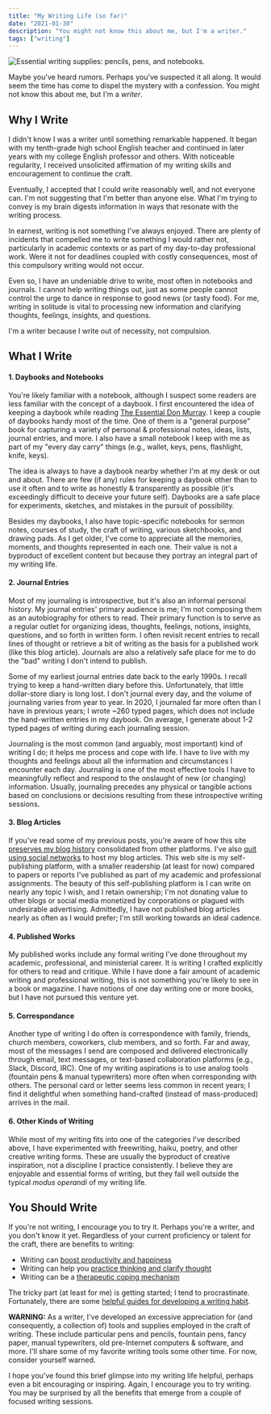 ```yaml
---
title: "My Writing Life (so far)"
date: "2021-01-30"
description: "You might not know this about me, but I'm a writer."
tags: ["writing"]
---
```


![Essential writing supplies: pencils, pens, and notebooks.](https://kmsmedia.kevansizemore.com/image/2021-01-30_writing_supplies.jpeg)

Maybe you've heard rumors. Perhaps you've suspected it all along. It would seem the time has come to dispel the mystery with a confession. You might not know this about me, but I'm a *writer*.

## Why I Write

I didn't know I was a writer until something remarkable happened. It began with my tenth-grade high school English teacher and continued in later years with my college English professor and others. With noticeable regularity, I received unsolicited affirmation of my writing skills and encouragement to continue the craft.

Eventually, I accepted that I could write reasonably well, and not everyone can. I'm not suggesting that I'm better than anyone else. What I'm trying to convey is my brain digests information in ways that resonate with the writing process. 

In earnest, writing is not something I've always enjoyed. There are plenty of incidents that compelled me to write something I would rather not, particularly in academic contexts or as part of my day-to-day professional work. Were it not for deadlines coupled with costly consequences, most of this compulsory writing would not occur.

Even so, I have an undeniable drive to write, most often in notebooks and journals. I cannot help writing things out, just as some people cannot control the urge to dance in response to good news (or tasty food). For me, writing in solitude is vital to processing new information and clarifying thoughts, feelings, insights, and questions.

I'm a writer because I write out of necessity, not compulsion.

## What I Write

#### 1. Daybooks and Notebooks

You're likely familiar with a notebook, although I suspect some readers are less familiar with the concept of a daybook. I first encountered the idea of keeping a daybook while reading [The Essential Don Murray](https://www.amazon.com/Essential-Don-Murray-Americas-Greatest/dp/0867096004). I keep a couple of daybooks handy most of the time. One of them is a "general purpose" book for capturing a variety of personal & professional notes, ideas, lists, journal entries, and more. I also have a small notebook I keep with me as part of my "every day carry" things (e.g., wallet, keys, pens, flashlight, knife, keys). 

The idea is always to have a daybook nearby whether I'm at my desk or out and about. There are few (if any) rules for keeping a daybook other than to use it often and to write as honestly & transparently as possible (it's exceedingly difficult to deceive your future self). Daybooks are a safe place for experiments, sketches, and mistakes in the pursuit of possibility.

Besides my daybooks, I also have topic-specific notebooks for sermon notes, courses of study, the craft of writing, various sketchbooks, and drawing pads. As I get older, I've come to appreciate all the memories, moments, and thoughts represented in each one. Their value is not a byproduct of excellent content but because they portray an integral part of my writing life.

#### 2. Journal Entries

Most of my journaling is introspective, but it's also an informal personal history. My journal entries' primary audience is me; I'm not composing them as an autobiography for others to read. Their primary function is to serve as a regular outlet for organizing ideas, thoughts, feelings, notions, insights, questions, and so forth in written form. I often revisit recent entries to recall lines of thought or retrieve a bit of writing as the basis for a published work (like this blog article). Journals are also a relatively safe place for me to do the "bad" writing I don't intend to publish. 

Some of my earliest journal entries date back to the early 1990s. I recall trying to keep a hand-written diary before this. Unfortunately, that little dollar-store diary is long lost. I don't journal every day, and the volume of journaling varies from year to year. In 2020, I journaled far more often than I have in previous years; I wrote ~260 typed pages, which does not include the hand-written entries in my daybook. On average, I generate about 1-2 typed pages of writing during each journaling session.

Journaling is the most common (and arguably, most important) kind of writing I do; it helps me process and cope with life. I have to live with my thoughts and feelings about all the information and circumstances I encounter each day. Journaling is one of the most effective tools I have to meaningfully reflect and respond to the onslaught of new (or changing) information. Usually, journaling precedes any physical or tangible actions based on conclusions or decisions resulting from these introspective writing sessions.

#### 3. Blog Articles

If you've read some of my previous posts, you're aware of how this site [preserves my blog history](https://kevansizemore.com/blog/2020/03/23/preserving-blog-history/) consolidated from other platforms. I've also [quit using social networks](https://kevansizemore.com/blog/2020/08/01/quitting-antisocial-media/) to host my blog articles. This web site is my self-publishing platform, with a smaller readership (at least for now) compared to papers or reports I've published as part of my academic and professional assignments. The beauty of this self-publishing platform is I can write on nearly any topic I wish, and I retain ownership; I'm not donating value to other blogs or social media monetized by corporations or plagued with undesirable advertising. Admittedly, I have not published blog articles nearly as often as I would prefer; I'm still working towards an ideal cadence.

#### 4. Published Works

My published works include any formal writing I've done throughout my academic, professional, and ministerial career. It is writing I crafted explicitly for others to read and critique. While I have done a fair amount of academic writing and professional writing, this is not something you're likely to see in a book or magazine. I have notions of one day writing one or more books, but I have not pursued this venture yet.

#### 5. Correspondance

Another type of writing I do often is correspondence with family, friends, church members, coworkers, club members, and so forth. Far and away, most of the messages I send are composed and delivered electronically through email, text messages, or text-based collaboration platforms (e.g., Slack, Discord, IRC).  One of my writing aspirations is to use analog tools (fountain pens & manual typewriters) more often when corresponding with others. The personal card or letter seems less common in recent years; I find it delightful when something hand-crafted (instead of mass-produced) arrives in the mail.

#### 6. Other Kinds of Writing

While most of my writing fits into one of the categories I've described above, I have experimented with freewriting, haiku, poetry, and other creative writing forms. These are usually the byproduct of creative inspiration, not a discipline I practice consistently. I believe they are enjoyable and essential forms of writing, but they fall well outside the typical *modus operandi* of my writing life.

## You Should Write

If you're not writing, I encourage you to try it. Perhaps you're a writer, and you don't know it yet. Regardless of your current proficiency or talent for the craft, there are benefits to writing:

* Writing can [boost productivity and happiness](https://www.msn.com/en-us/money/smallbusiness/writing-just-3-sentences-each-day-can-massively-boost-your-productivity-and-happiness/ar-BB1d8vUL)
* Writing can help you [practice thinking and clarify thought](https://ia.net/writer/support/writing-tips/lectures-on-style)
* Writing can be a [therapeutic coping mechanism](https://lifehacker.com/the-psychological-benefits-of-writing-regularly-1783693547)

The tricky part (at least for me) is getting started; I tend to procrastinate. Fortunately, there are some [helpful guides for developing a writing habit](https://thesweetsetup.com/daily-writing-habit/). 

**WARNING:** As a writer, I've developed an excessive appreciation for (and consequently, a collection of) tools and supplies employed in the craft of writing. These include particular pens and pencils, fountain pens, fancy paper, manual typewriters, old pre-Internet computers & software, and more. I'll share some of my favorite writing tools some other time. For now, consider yourself warned.

I hope you've found this brief glimpse into my writing life helpful, perhaps even a bit encouraging or inspiring. Again, I encourage you to try writing. You may be surprised by all the benefits that emerge from a couple of focused writing sessions.
